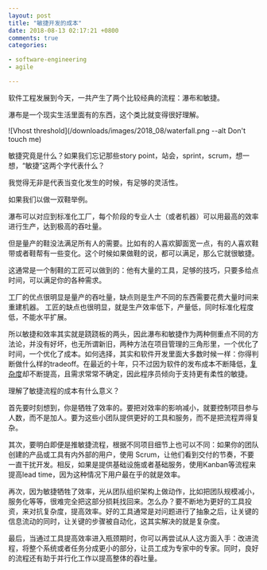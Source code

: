 ```yaml
---
layout: post
title: "敏捷开发的成本"
date: 2018-08-13 02:17:21 +0800
comments: true
categories:

- software-engineering
- agile

---
```


软件工程发展到今天，一共产生了两个比较经典的流程：瀑布和敏捷。

瀑布是一个现实生活里面有的东西，这个类比就变得很好理解。

![Vhost threshold](/downloads/images/2018_08/waterfall.png --alt Don't touch me)

敏捷究竟是什么？如果我们忘记那些story point，站会，sprint，scrum，想一想，“敏捷”这两个字代表什么？

我觉得无非是代表当变化发生的时候，有足够的灵活性。

如果我们以做一双鞋举例。

瀑布可以对应到标准化工厂，每个阶段的专业人士（或者机器）可以用最高的效率进行生产，达到极高的吞吐量。

但是量产的鞋没法满足所有人的需要。比如有的人喜欢脚面宽一点，有的人喜欢鞋带或者鞋帮有一些变化。这个时候如果做鞋的说，都可以满足，那么它就很敏捷。

这通常是一个制鞋的工匠可以做到的：他有大量的工具，足够的技巧，只要多给点时间，可以满足你的各种需求。

工厂的优点很明显是量产的吞吐量，缺点则是生产不同的东西需要花费大量时间来重建机器。
工匠的缺点也很明显，就是生产效率低下，产量低，同时标准化程度低，不能水平扩展。

所以敏捷和效率其实就是跷跷板的两头，因此瀑布和敏捷作为两种侧重点不同的方法论，并没有好坏，也无所谓新旧，两种方法在项目管理的三角形里，一个优化了时间，一个优化了成本。如何选择，其实和软件开发里面大多数时候一样：你得判断做什么样的tradeoff。在最近的十年，只不过因为软件的发布成本不断降低，[复杂度](/2018/08/the-complexity-of-software-system/)却不断提高，且需求常常不确定，因此程序员倾向于支持更有柔性的敏捷。

理解了敏捷流程的成本有什么意义？

首先要时刻想到，你是牺牲了效率的。要把对效率的影响减小，就要控制项目参与人数，而不是加人。要为这些小团队提供更好的工具和服务，而不是把流程弄得复杂。

其次，要明白即便是推敏捷流程，根据不同项目细节上也可以不同：如果你的团队创建的产品或工具有内外部的用户，使用 Scrum，让他们看到交付的节奏，不要一直干扰开发。相反，如果是提供基础设施或者基础服务，使用Kanban等流程来提高lead time，因为这种情况下用户最在乎的就是效率。

再次，因为敏捷牺牲了效率，光从团队组织架构上做动作，比如把团队规模减小，服务化等等，很难完全把这部分损耗找回来。怎么办？要不断地为更好的工具投资，来对抗复杂度，提高效率。好的工具通常是对问题进行了抽象之后，让关键的信息流动的同时，让关键的步骤被自动化，这其实解决的就是复杂度。

最后，当通过工具提高效率进入瓶颈期时，你可以再尝试从人这方面入手：改进流程，将整个系统或者任务分成更小的部分，让员工成为专家中的专家。同时，良好的流程还有助于并行化工作以提高整体的吞吐量。

